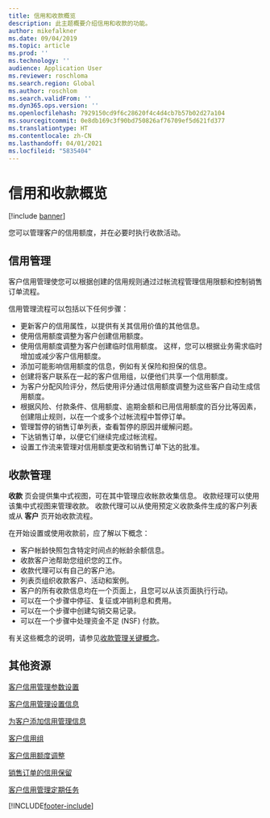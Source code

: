 ```yaml
---
title: 信用和收款概览
description: 此主题概要介绍信用和收款的功能。
author: mikefalkner
ms.date: 09/04/2019
ms.topic: article
ms.prod: ''
ms.technology: ''
audience: Application User
ms.reviewer: roschloma
ms.search.region: Global
ms.author: roschlom
ms.search.validFrom: ''
ms.dyn365.ops.version: ''
ms.openlocfilehash: 7929150cd9f6c28620f4c4d4cb7b57b02d27a104
ms.sourcegitcommit: 0e8db169c3f90bd750826af76709ef5d621fd377
ms.translationtype: HT
ms.contentlocale: zh-CN
ms.lasthandoff: 04/01/2021
ms.locfileid: "5835404"
---
```

# <a name="credit-and-collections-overview"></a>信用和收款概览

[!include [banner](../includes/banner.md)]

您可以管理客户的信用额度，并在必要时执行收款活动。

## <a name="credit-management"></a>信用管理

客户信用管理使您可以根据创建的信用规则通过过帐流程管理信用限额和控制销售订单流程。

信用管理流程可以包括以下任何步骤：

- 更新客户的信用属性，以提供有关其信用价值的其他信息。
- 使用信用额度调整为客户创建信用额度。
- 使用信用额度调整为客户创建临时信用额度。 这样，您可以根据业务需求临时增加或减少客户信用额度。
- 添加可能影响信用额度的信息，例如有关保险和担保的信息。
- 创建将客户联系在一起的客户信用组，以便他们共享一个信用额度。
- 为客户分配风险评分，然后使用评分通过信用额度调整为这些客户自动生成信用额度。
- 根据风险、付款条件、信用额度、逾期金额和已用信用额度的百分比等因素，创建阻止规则，以在一个或多个过帐流程中暂停订单。
- 管理暂停的销售订单列表，查看暂停的原因并缓解问题。
- 下达销售订单，以便它们继续完成过帐流程。
- 设置工作流来管理对信用额度更改和销售订单下达的批准。

## <a name="collections-management"></a>收款管理

**收款** 页会提供集中式视图，可在其中管理应收帐款收集信息。 收款经理可以使用该集中式视图来管理收款。 收款代理可以从使用预定义收款条件生成的客户列表或从 **客户** 页开始收款流程。

在开始设置或使用收款前，应了解以下概念：

- 客户帐龄快照包含特定时间点的帐龄余额信息。
- 收款客户池帮助您组织您的工作。
- 收款代理可以有自己的客户池。
- 列表页组织收款客户、活动和案例。
- 客户的所有收款信息均在一个页面上，且您可以从该页面执行行动。
- 可以在一个步骤中停征、复征或冲销利息和费用。
- 可以在一个步骤中创建勾销交易记录。
- 可以在一个步骤中处理资金不足 (NSF) 付款。

有关这些概念的说明，请参见[收款管理关键概念](./cm-collections-concepts.md)。

## <a name="additional-resources"></a>其他资源

[客户信用管理参数设置](./cm-credit-mgmt-setup.md)

[客户信用管理设置信息](./cm-setup-information.md)

[为客户添加信用管理信息](./cm-add-credit-mgmt-information-customer.md)

[客户信用组](./cm-customer-credit-groups.md)

[客户信用额度调整](./cm-credit-limit-adjustments.md)

[销售订单的信用保留](./cm-sales-order-credit-holds.md)

[客户信用管理定期任务](./cm-periodic-tasks.md)


[!INCLUDE[footer-include](../../includes/footer-banner.md)]